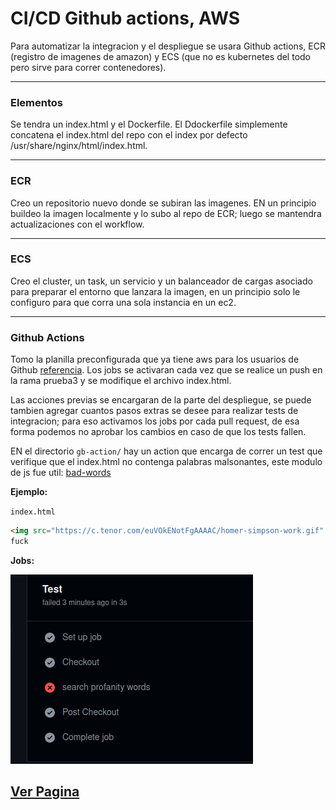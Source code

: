 # CI/CD Github actions, AWS
Para automatizar la integracion y el despliegue se usara Github actions, ECR (registro de imagenes de amazon) y ECS (que no es kubernetes del todo pero sirve para correr contenedores).
<hr>

### **Elementos**  
Se tendra un index.html y el Dockerfile. El Ddockerfile simplemente concatena el index.html del repo con el index por defecto /usr/share/nginx/html/index.html.
<hr>

### **ECR**
Creo un repositorio nuevo donde se subiran las imagenes. EN un principio buildeo la imagen localmente y lo subo al repo de ECR; luego se mantendra actualizaciones con el workflow.
<hr>

### **ECS**
Creo el cluster, un task, un servicio y un balanceador de cargas asociado para preparar el entorno que lanzara la imagen, en un principio solo le configuro para que corra una sola instancia en un ec2.
<hr>

### **Github Actions** 
Tomo la planilla preconfigurada que ya tiene aws para los usuarios de Github [referencia](https://docs.github.com/en/actions/deployment/deploying-to-your-cloud-provider/deploying-to-amazon-elastic-container-service). Los jobs se activaran cada vez que se realice un push en la rama prueba3 y se modifique el archivo index.html.

Las acciones previas se encargaran de la parte del despliegue, se puede tambien agregar cuantos pasos extras se desee para realizar tests de integracion; para eso activamos los jobs por cada pull request, de esa forma podemos no aprobar los cambios en caso de que los tests fallen. 

EN el directorio ` gb-action/ ` hay un action que encarga de correr un test que verifique  que el index.html no contenga palabras malsonantes, este modulo de js fue util: [bad-words](https://github.com/web-mech/badwords#isprofane)  

**Ejemplo:**  

`index.html`
```html index.html
<img src="https://c.tenor.com/euVOkENotFgAAAAC/homer-simpson-work.gif" alt="homer">
fuck
``` 
**Jobs:**  

![build fail](./buildfail.png)

## [Ver Pagina](http://abl-first-1120809713.sa-east-1.elb.amazonaws.com/)